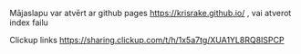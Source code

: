 Mājaslapu var atvērt ar github pages https://krisrake.github.io/ , vai atverot index failu

Clickup links https://sharing.clickup.com/t/h/1x5a7tg/XUA1YL8RQ8ISPCP
